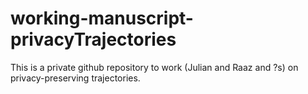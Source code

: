# working-manuscript-privacyTrajectories
This is a private github repository to work (Julian and Raaz and ?s) on privacy-preserving trajectories.
